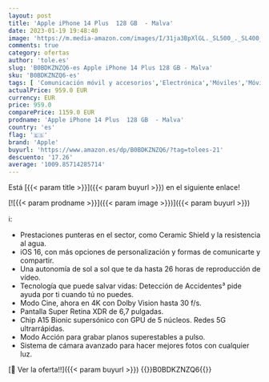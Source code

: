 ```yaml
---
layout: post
title: 'Apple iPhone 14 Plus  128 GB  - Malva'
date: 2023-01-19 19:48:40
image: 'https://m.media-amazon.com/images/I/31ja3BpXlGL._SL500_._SL400_.jpg'
comments: true
category: ofertas
author: 'tole.es'
slug: 'B0BDKZNZQ6-es Apple iPhone 14 Plus 128 GB - Malva'
sku: 'B0BDKZNZQ6-es'
tags: [ 'Comunicación móvil y accesorios','Electrónica','Móviles','Móviles y smartphones libres','apple','iphone','🇪🇸', ]
actualPrice: 959.0 EUR
currency: EUR
price: 959.0
comparePrice: 1159.0 EUR
prodname: 'Apple iPhone 14 Plus  128 GB  - Malva'
country: 'es'
flag: '🇪🇸'
brand: 'Apple'
buyurl: 'https://www.amazon.es/dp/B0BDKZNZQ6/?tag=tolees-21'
descuento: '17.26'
average: '1009.85714285714'
---
```


Está [{{< param title >}}]({{< param buyurl >}}) en el siguiente enlace!

[![{{< param prodname >}}]({{< param image >}})]({{< param buyurl >}})

ℹ️:

- Prestaciones punteras en el sector, como Ceramic Shield y la resistencia al agua.
- iOS 16, con más opciones de personalización y formas de comunicarte y compartir.
- Una autonomía de sol a sol que te da hasta 26 horas de reproducción de vídeo.
- Tecnología que puede salvar vidas: Detección de Accidentes³ pide ayuda por ti cuando tú no puedes.
- Modo Cine, ahora en 4K con Dolby Vision hasta 30 f/s.
- Pantalla Super Retina XDR de 6,7 pulgadas.
- Chip A15 Bionic supersónico con GPU de 5 núcleos. Redes 5G ultrarrápidas.
- Modo Acción para grabar planos superestables a pulso.
- Sistema de cámara avanzado para hacer mejores fotos con cualquier luz.

[🛒 Ver la oferta!!]({{< param buyurl >}})
{{<world>}}B0BDKZNZQ6{{</world>}}
